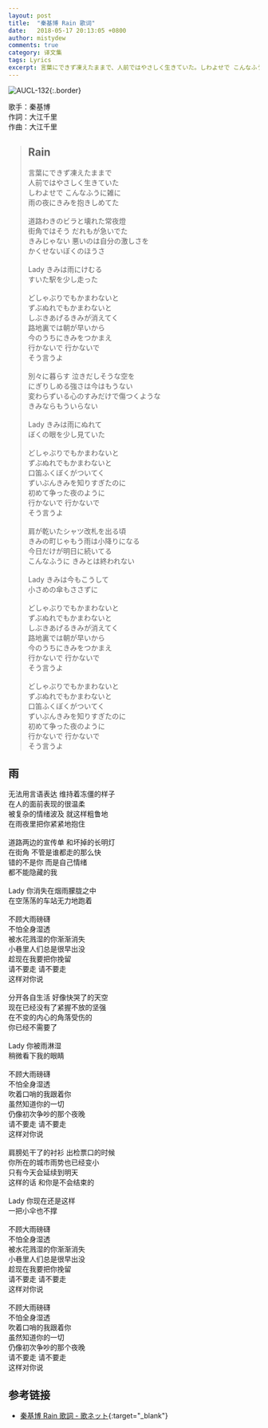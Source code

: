 ```yaml
---
layout: post
title:  "秦基博 Rain 歌词"
date:   2018-05-17 20:13:05 +0800
author: mistydew
comments: true
category: 译文集
tags: Lyrics
excerpt: 言葉にできず凍えたままで、人前ではやさしく生きていた。しわよせで こんなふうに雑に、雨の夜にきみを抱きしめてた。
---
```

![AUCL-132](https://is1-ssl.mzstatic.com/image/thumb/Music118/v4/81/61/07/816107fe-268c-6e7b-752b-ba444cd6c694/source/600x600bb.jpg){:.border}

歌手：秦基博<br>
作詞：大江千里<br>
作曲：大江千里

<blockquote class="original">
  <h2>Rain</h2>
  <p>
    言葉にできず凍えたままで<br>
    人前ではやさしく生きていた<br>
    しわよせで こんなふうに雑に<br>
    雨の夜にきみを抱きしめてた<br>
    <br>
    道路わきのビラと壊れた常夜燈<br>
    街角ではそう だれもが急いでた<br>
    きみじゃない 悪いのは自分の激しさを<br>
    かくせないぼくのほうさ<br>
    <br>
    Lady きみは雨にけむる<br>
    すいた駅を少し走った<br>
    <br>
    どしゃぶりでもかまわないと<br>
    ずぶぬれでもかまわないと<br>
    しぶきあげるきみが消えてく<br>
    路地裏では朝が早いから<br>
    今のうちにきみをつかまえ<br>
    行かないで 行かないで<br>
    そう言うよ<br>
    <br>
    別々に暮らす 泣きだしそうな空を<br>
    にぎりしめる強さは今はもうない<br>
    変わらずいる心のすみだけで傷つくような<br>
    きみならもういらない<br>
    <br>
    Lady きみは雨にぬれて<br>
    ぼくの眼を少し見ていた<br>
    <br>
    どしゃぶりでもかまわないと<br>
    ずぶぬれでもかまわないと<br>
    口笛ふくぼくがついてく<br>
    ずいぶんきみを知りすぎたのに<br>
    初めて争った夜のように<br>
    行かないで 行かないで<br>
    そう言うよ<br>
    <br>
    肩が乾いたシャツ改札を出る頃<br>
    きみの町じゃもう雨は小降りになる<br>
    今日だけが明日に続いてる<br>
    こんなふうに きみとは終われない<br>
    <br>
    Lady きみは今もこうして<br>
    小さめの傘もささずに<br>
    <br>
    どしゃぶりでもかまわないと<br>
    ずぶぬれでもかまわないと<br>
    しぶきあげるきみが消えてく<br>
    路地裏では朝が早いから<br>
    今のうちにきみをつかまえ<br>
    行かないで 行かないで<br>
    そう言うよ<br>
    <br>
    どしゃぶりでもかまわないと<br>
    ずぶぬれでもかまわないと<br>
    口笛ふくぼくがついてく<br>
    ずいぶんきみを知りすぎたのに<br>
    初めて争った夜のように<br>
    行かないで 行かないで<br>
    そう言うよ
  </p>
</blockquote>

<div class="translation">
  <h2>雨</h2>
  <p>
    无法用言语表达 维持着冻僵的样子<br>
    在人的面前表现的很温柔<br>
    被复杂的情绪波及 就这样粗鲁地<br>
    在雨夜里把你紧紧地抱住<br>
    <br>
    道路两边的宣传单 和坏掉的长明灯<br>
    在街角 不管是谁都走的那么快<br>
    错的不是你 而是自己情绪<br>
    都不能隐藏的我<br>
    <br>
    Lady 你消失在烟雨朦胧之中<br>
    在空荡荡的车站无力地跑着<br>
    <br>
    不顾大雨磅礴<br>
    不怕全身湿透<br>
    被水花溅湿的你渐渐消失<br>
    小巷里人们总是很早出没<br>
    趁现在我要把你挽留<br>
    请不要走 请不要走<br>
    这样对你说<br>
    <br>
    分开各自生活 好像快哭了的天空<br>
    现在已经没有了紧握不放的坚强<br>
    在不变的内心的角落受伤的<br>
    你已经不需要了<br>
    <br>
    Lady 你被雨淋湿<br>
    稍微看下我的眼睛<br>
    <br>
    不顾大雨磅礴<br>
    不怕全身湿透<br>
    吹着口哨的我跟着你<br>
    虽然知道你的一切<br>
    仍像初次争吵的那个夜晚<br>
    请不要走 请不要走<br>
    这样对你说<br>
    <br>
    肩膀処干了的衬衫 出检票口的时候<br>
    你所在的城市雨势也已经变小<br>
    只有今天会延续到明天<br>
    这样的话 和你是不会结束的<br>
    <br>
    Lady 你现在还是这样<br>
    一把小伞也不撑<br>
    <br>
    不顾大雨磅礴<br>
    不怕全身湿透<br>
    被水花溅湿的你渐渐消失<br>
    小巷里人们总是很早出没<br>
    趁现在我要把你挽留<br>
    请不要走 请不要走<br>
    这样对你说<br>
    <br>
    不顾大雨磅礴<br>
    不怕全身湿透<br>
    吹着口哨的我跟着你<br>
    虽然知道你的一切<br>
    仍像初次争吵的那个夜晚<br>
    请不要走 请不要走<br>
    这样对你说
  </p>
</div>

## 参考链接

* [秦基博 Rain 歌詞 - 歌ネット](https://www.uta-net.com/song/146922/){:target="_blank"}
